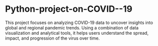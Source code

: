 # Python-project-on-COVID--19
This project focuses on analyzing COVID-19 data to uncover insights into global and regional pandemic trends. Using a combination of data visualization and analytical tools, it helps users understand the spread, impact, and progression of the virus over time.
